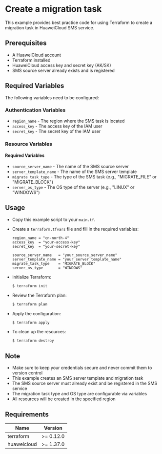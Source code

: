 # Create a migration task

This example provides best practice code for using Terraform to create a migration task in HuaweiCloud SMS service.

## Prerequisites

* A HuaweiCloud account
* Terraform installed
* HuaweiCloud access key and secret key (AK/SK)
* SMS source server already exists and is registered

## Required Variables

The following variables need to be configured:

### Authentication Variables

* `region_name` - The region where the SMS task is located
* `access_key` - The access key of the IAM user
* `secret_key` - The secret key of the IAM user

### Resource Variables

#### Required Variables

* `source_server_name` - The name of the SMS source server
* `server_template_name` - The name of the SMS server template
* `migrate_task_type` - The type of the SMS task (e.g., "MIGRATE_FILE" or "MIGRATE_BLOCK")
* `server_os_type` - The OS type of the server (e.g., "LINUX" or "WINDOWS")

## Usage

* Copy this example script to your `main.tf`.

* Create a `terraform.tfvars` file and fill in the required variables:

  ```hcl
  region_name = "cn-north-4"
  access_key  = "your-access-key"
  secret_key  = "your-secret-key"
  
  source_server_name   = "your_source_server_name"
  server_template_name = "your_server_template_name"
  migrate_task_type    = "MIGRATE_BLOCK"
  server_os_type       = "WINDOWS"
  ```

* Initialize Terraform:

  ```bash
  $ terraform init
  ```

* Review the Terraform plan:

  ```bash
  $ terraform plan
  ```

* Apply the configuration:

  ```bash
  $ terraform apply
  ```

* To clean up the resources:

  ```bash
  $ terraform destroy
  ```

## Note

* Make sure to keep your credentials secure and never commit them to version control
* This example creates an SMS server template and migration task
* The SMS source server must already exist and be registered in the SMS service
* The migration task type and OS type are configurable via variables
* All resources will be created in the specified region

## Requirements

| Name | Version |
| ---- | ---- |
| terraform | >= 0.12.0 |
| huaweicloud | >= 1.37.0 |
